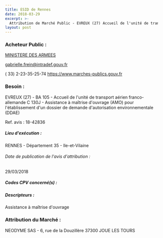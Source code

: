 ```yaml
---
title: ESID de Rennes
date: 2018-03-29
excerpt: >-
  Attribution de Marché Public - EVREUX (27) Accueil de l'unité de transport aérien franco-allemande C 130J - Assistance à maîtrise d'ouvrage (AMO) pour l'établissement d'un dossier de demande d'autorisation
layout: post
---
```


### Acheteur Public : 
<a href="/acheteur-32/siren-110090016"> MINISTERE DES ARMEES</a><br/>



gabrielle.frein@intradef.gouv.fr

( 33) 2-23-35-25-74
https://www.marches-publics.gouv.fr
### Besoin :

EVREUX (27) - BA 105 - Accueil de l'unité de transport aérien franco-allemande C 130J - Assistance à maîtrise d'ouvrage (AMO) pour l'établissement d'un dossier de demande d'autorisation environnementale (DDAE)

Ref. avis : 18-42836


##### Lieu d'exécution :

RENNES - Département 35 - Ile-et-Vilaine

###### Date de publication de l'avis d'attribution : 
29/03/2018

##### Codes CPV concerné(s) :

##### Descripteurs :
Assistance à maîtrise d'ouvrage <br/>

### Attribution du Marché :
NEODYME SAS - 6, rue de la Douzillère 37300 JOUE LES TOURS <br/>
